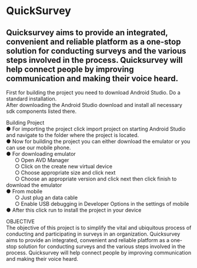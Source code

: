 # QuickSurvey
## Quicksurvey aims to provide an integrated, convenient and reliable platform as a one-stop solution for conducting surveys and the various steps involved in the process. Quicksurvey will help connect people by improving communication and making their voice heard. 

First for building the project you need to download Android Studio. Do a standard installation. <br/>After downloading the Android Studio download and install all necessary sdk components listed there.

Building Project<br/>
● For importing the project click import project on starting Android Studio and navigate to the folder where the project is located.<br/>
● Now for building the project you can either download the emulator or you can use our mobile phone.<br/>
● For downloading emulator<br/>
&nbsp;&nbsp;&nbsp;&nbsp;&nbsp;&nbsp;○ Open AVD Manager<br/>
&nbsp;&nbsp;&nbsp;&nbsp;&nbsp;&nbsp;○ Click on the create new virtual device<br/>
&nbsp;&nbsp;&nbsp;&nbsp;&nbsp;&nbsp;○ Choose appropriate size and click next<br/>
&nbsp;&nbsp;&nbsp;&nbsp;&nbsp;&nbsp;○ Choose an appropriate version and click next then click finish to download the emulator<br/>
● From mobile<br/>
&nbsp;&nbsp;&nbsp;&nbsp;&nbsp;&nbsp;○ Just plug an data cable<br/>
&nbsp;&nbsp;&nbsp;&nbsp;&nbsp;&nbsp;○ Enable USB debugging in Developer Options in the settings of mobile<br/>
● After this click run to install the project in your device<br/>

OBJECTIVE<br/>
The objective of this project is to simplify the vital and ubiquitous process of conducting and participating in surveys in an organization. Quicksurvey aims to provide an integrated, convenient and reliable platform as a one-stop solution for conducting surveys and the various steps involved in the process. 
Quicksurvey will help connect people by improving communication and making their voice heard. 


